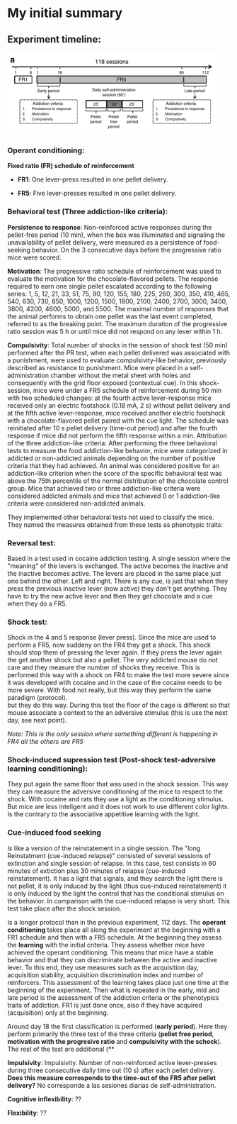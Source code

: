# My initial summary

## Experiment timeline:

![experiment_timeline](https://github.com/JoseEspinosa/food_addiction_analysis/blob/master/notes/pics/fig1_timeline_exp.png?raw=true)
 
### Operant conditioning:

**Fixed ratio (FR) schedule of reinforcement**

* **FR1**: One lever-press resulted in one pellet delivery.

* **FR5**: Five lever-presses resulted in one pellet delivery.

### Behavioral test (Three addiction-like criteria):

**Persistence to response**: Non-reinforced active responses during the pellet-free period (10 min), when the box was 
illuminated and signaling the unavailability of pellet delivery, were measured as a persistence of food-seeking 
behavior. On the 3 consecutive days before the progressive ratio mice were scored.

**Motivation**: The progressive ratio schedule of reinforcement was used to evaluate the motivation for the 
chocolate-flavored pellets. The response required to earn one single pellet escalated according to the following series: 
1, 5, 12, 21, 33, 51, 75, 90, 120, 155, 180, 225, 260, 300, 350, 410, 465, 540, 630, 730, 850, 1000, 1200, 1500, 1800, 
2100, 2400, 2700, 3000, 3400, 3800, 4200, 4600, 5000, and 5500. The maximal number of responses that the animal performs 
to obtain one pellet was the last event completed, referred to as the breaking point. The maximum duration of the 
progressive ratio session was 5 h or until mice did not respond on any lever within 1 h.

**Compulsivity**: Total number of shocks in the session of shock test (50 min)
performed after the PR test, when each pellet delivered was associated with a punishment, were used to evaluate 
compulsivity-like behavior, previously described as resistance to punishment. Mice were placed in a 
self-administration chamber without the metal sheet with holes and consequently with the grid floor exposed (contextual 
cue). In this shock-session, mice were under a FR5 schedule of reinforcement during 50 min with two scheduled changes: 
at the fourth active lever-response mice received only an electric footshock (0.18 mA, 2 s) without pellet delivery and 
at the fifth active lever-response, mice received another electric footshock with a chocolate-flavored pellet paired 
with the cue light. The schedule was reinitiated after 10 s pellet delivery (time-out period) and after the fourth 
response if mice did not perform the fifth response within a min. Attribution of the three addiction-like criteria: 
After performing the three behavioral tests to measure the food addiction-like behavior, mice were categorized in 
addicted or non-addicted animals depending on the number of positive criteria that they had achieved. An animal was 
considered positive for an addiction-like criterion when the score of the specific behavioral test was above the 75th 
percentile of the normal distribution of the chocolate control group. Mice that achieved two or three addiction-like 
criteria were considered addicted animals and mice that achieved 0 or 1 addiction-like criteria were considered 
non-addicted animals.

They implemented other behavioral tests not used to classify the mice. They named the measures obtained from these tests 
as phenotypic traits:

### Reversal test:

Based in a test used in cocaine addiction testing. A single session where the "meaning" of the levers is exchanged. 
The active becomes the inactive and the inactive becomes active. The levers are placed in the same place just one behind 
the other. Left and right. There is any cue, is just that when they press the previous inactive lever (now active) they
don't get anything. They have to try the new active lever and then they get chocolate and a cue when they do a FR5.  

### Shock test:

Shock in the 4 and 5 response (lever press). Since the mice are used to perform a FR5, now suddeny on the FR4 they get 
a shock. This shock should stop them of pressing the lever again. If they press the lever again the get another shock 
but also a pellet. The very addicted mouse do not care and they measure the number of shocks they receive. This is 
performed this way with a shock on FR4 to make the test more severe since it was developed with cocaine and in the case
of the cocaine needs to be more severe. With food not really, but this way they perform the same paradigm (protocol).  
but they do this way. During this test the floor of the cage is different so that mouse associate a context to the 
an adversive stimulus (this is use the next day, see next point).

*Note: This is the only session where something different is happening in FR4 all the others are FR5*

###  Shock-induced supression test (Post-shock test-adversive learning conditioning):

They put again the same floor that was used in the shock session. This way they can measure the adversive conditioning
of the mice to respect to the shock. With cocaine and rats they use a light as the conditioning stimulus. But mice are
less inteligent and it does not work to use different color lights. Is the contrary to the associative appetitive 
learning with the light.

### Cue-induced food seeking

Is like a version of the reinstatement in a single session. The "long Reinstatment (cue-induced relapse)" consisted of 
several sessions of extinction and single session of relapse. In this case, test consists in 60 minutes of extiction plus 30 minutes of 
relapse (cue-induced reinstatement). It has a light that signals, and they search the light there is not pellet, it is 
only induced by the light (thus cue-induced reinstatement) it is only induced by the light the control that has the 
conditional stimulus on the behavior. In comparison with the cue-induced relapse is very short. This test take place 
after the shock session.

Is a longer protocol than in the previous experiment, 112 days. The **operant conditioning** takes place all along the 
experiment at the beginning with a FR1 schedule and then with a FR5 schedule. At the beginning they assess the 
**learning** with the initial criteria. They assess whether mice have achieved the operant conditioning. This means that 
mice  have a stable behavior and that they can discriminate between the active and inactive lever. To this end, they use 
measures such as the acquisition day, acquisition stability, acquisition discrimination index and number of reinforcers. 
This assessment of the learning takes place just one time at the beginning of the experiment. Then what is repeated in 
the early, mid and late period is the assessment of the addiction criteria or the phenotypics traits of addiction. FR1 is just 
done once, also if they have acquired (acquisition) only at the beginning.
 
Around day 18 the first classification is performed (**early period**). Here they perform primarily the three test of 
the three criteria (**pellet free period**, **motivation with the progresive ratio** and 
**compulsivity with the schock**). The rest of the test are additional (** 

**Impulsivity**: Impulsivity. Number of non-reinforced active lever-presses during three consecutive daily time out 
(10 s) after each pellet delivery. **Does this measure corresponds to the time-out of the FR5 after pellet delivery?**
No corresponde a las sesiones diarias de self-administration.

**Cognitive inflexibility**: ??

**Flexibility**: ?? 

